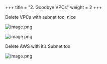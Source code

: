 +++
title = "2. Goodbye VPCs"
weight = 2
+++


Delete VPCs with subnet too, nice


![image.png](/images/008-viii-clean-it-up/34-972054-image.png)


![image.png](/images/008-viii-clean-it-up/34-866951-image.png)


Delete AWS with it’s Subnet too


![image.png](/images/008-viii-clean-it-up/34-219211-image.png)


